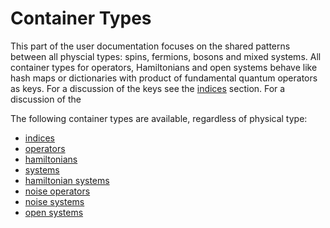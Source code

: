 # Container Types

This part of the user documentation focuses on the shared patterns between all physcial types: spins, fermions, bosons and mixed systems.
All container types for operators, Hamiltonians and open systems behave like hash maps or dictionaries with product of fundamental quantum operators as keys.
For a discussion of the keys see the [indices](./indices.md) section. For a discussion of the 

The following container types are available, regardless of physical type:
- [indices](./indices.md)
- [operators](./operators_hamiltonians_and_systems.md)
- [hamiltonians](./operators_hamiltonians_and_systems.md)
- [systems](./operators_hamiltonians_and_systems.md)
- [hamiltonian systems](./operators_hamiltonians_and_systems.md)
- [noise operators](./noise_operators_and_systems.md)
- [noise systems](./noise_operators_and_systems.md)
- [open systems](./open_systems.md)
